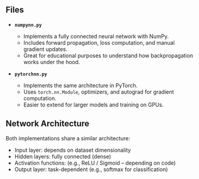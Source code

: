 ## Files  

- **`numpynn.py`**  
  - Implements a fully connected neural network with NumPy.  
  - Includes forward propagation, loss computation, and manual gradient updates.  
  - Great for educational purposes to understand how backpropagation works under the hood.  

- **`pytorchnn.py`**  
  - Implements the same architecture in PyTorch.  
  - Uses `torch.nn.Module`, optimizers, and autograd for gradient computation.  
  - Easier to extend for larger models and training on GPUs.  
## Network Architecture  

Both implementations share a similar architecture:  

- Input layer: depends on dataset dimensionality  
- Hidden layers: fully connected (dense)  
- Activation functions: (e.g., ReLU / Sigmoid – depending on code)  
- Output layer: task-dependent (e.g., softmax for classification)  

